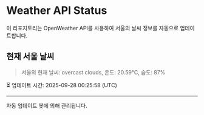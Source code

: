 
# Weather API Status

이 리포지토리는 OpenWeather API를 사용하여 서울의 날씨 정보를 자동으로 업데이트합니다.

## 현재 서울 날씨
> 서울의 현재 날씨: overcast clouds, 온도: 20.59°C, 습도: 87%

⏳ 업데이트 시간: 2025-09-28 00:25:58 (UTC)

---
자동 업데이트 봇에 의해 관리됩니다.
